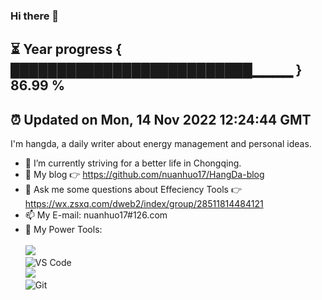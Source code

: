 ### Hi there 👋
⏳ Year progress { ██████████████████████████▁▁▁▁ } 86.99 %
---
⏰ Updated on Mon, 14 Nov 2022 12:24:44 GMT
---

I'm hangda, a daily writer about energy management and personal ideas.    
- 🔭 I’m currently striving for a better life in Chongqing.     
- 🤔 My blog 👉 https://github.com/nuanhuo17/HangDa-blog       
- 💬 Ask me some questions about Effeciency Tools 👉 https://wx.zsxq.com/dweb2/index/group/28511814484121
- 📫 My E-mail: nuanhuo17#126.com          
- 🔧 My Power Tools: </br>   
![](https://img.shields.io/badge/%E5%86%99%E4%BD%9C%E5%B7%A5%E5%85%B7-VS%20Code-blue)     
![VS Code](https://img.shields.io/badge/%E5%86%99%E4%BD%9C%E5%B7%A5%E5%85%B7-VS%20Code-blue)     
![](https://img.shields.io/badge/%E5%9B%BE%E5%BA%8A-MWeb-lightgrey)       
![Git](https://img.shields.io/badge/-Git-black?style=plastic&logo=git)     

